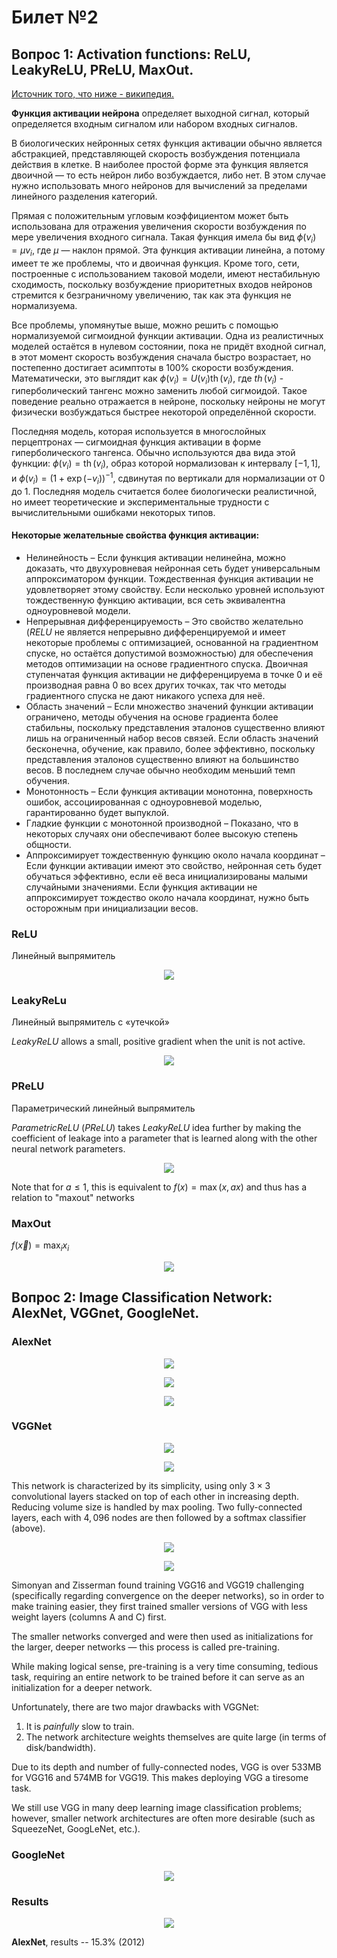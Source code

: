 # Билет №2
## Вопрос 1: Activation functions: ReLU, LeakyReLU, PReLU, MaxOut.

[Источник того, что ниже - википедия.](https://ru.wikipedia.org/wiki/%D0%A4%D1%83%D0%BD%D0%BA%D1%86%D0%B8%D1%8F_%D0%B0%D0%BA%D1%82%D0%B8%D0%B2%D0%B0%D1%86%D0%B8%D0%B8)

**Функция активации нейрона** определяет выходной сигнал, который определяется входным сигналом или набором входных сигналов. 

В биологических нейронных сетях функция активации обычно является абстракцией, представляющей скорость возбуждения потенциала действия в клетке. В наиболее простой форме эта функция является двоичной — то есть нейрон либо возбуждается, либо нет. 
В этом случае нужно использовать много нейронов для вычислений за пределами линейного разделения категорий.

Прямая с положительным угловым коэффициентом может быть использована для отражения увеличения скорости возбуждения по мере увеличения входного сигнала. Такая функция имела бы вид $\phi (v_{i})=\mu v_{i}$, где $\mu$  — наклон прямой. Эта функция активации линейна, а потому имеет те же проблемы, что и двоичная функция. Кроме того, сети, построенные с использованием таковой модели, имеют нестабильную сходимость, поскольку возбуждение приоритетных входов нейронов стремится к безграничному увеличению, так как эта функция не нормализуема.

Все проблемы, упомянутые выше, можно решить с помощью нормализуемой сигмоидной функции активации. Одна из реалистичных моделей остаётся в нулевом состоянии, пока не придёт входной сигнал, в этот момент скорость возбуждения сначала быстро возрастает, но постепенно достигает асимптоты в $100 \%$ скорости возбуждения. Математически, это выглядит как $\phi (v_{i})=U(v_{i})\mathrm {th} \,(v_{i})$, где ${th} \,(v_{i})$ - гиперболический тангенс можно заменить любой сигмоидой. Такое поведение реально отражается в нейроне, поскольку нейроны не могут физически возбуждаться быстрее некоторой определённой скорости.

Последняя модель, которая используется в многослойных перцептронах — сигмоидная функция активации в форме гиперболического тангенса. Обычно используются два вида этой функции: $\phi (v_{i})=\mathrm {th} \,(v_{i})$, образ которой нормализован к интервалу $[-1, 1]$, и $\phi (v_{i})=(1+\exp(-v_{i}))^{-1}$, сдвинутая по вертикали для нормализации от $0$ до $1$. Последняя модель считается более биологически реалистичной, но имеет теоретические и экспериментальные трудности с вычислительными ошибками некоторых типов.

#### Некоторые желательные свойства функция активации:
* Нелинейность – Если функция активации нелинейна, можно доказать, что двухуровневая нейронная сеть будет универсальным аппроксиматором функции. Тождественная функция активации не удовлетворяет этому свойству. Если несколько уровней используют тождественную функцию активации, вся сеть эквивалентна одноуровневой модели.
* Непрерывная дифференцируемость – Это свойство желательно ($RELU$ не является непрерывно дифференцируемой и имеет некоторые проблемы с оптимизацией, основанной на градиентном спуске, но остаётся допустимой возможностью) для обеспечения методов оптимизации на основе градиентного спуска. Двоичная ступенчатая функция активации не дифференцируема в точке $0$ и её производная равна 0 во всех других точках, так что методы градиентного спуска не дают никакого успеха для неё.
* Область значений – Если множество значений функции активации ограничено, методы обучения на основе градиента более стабильны, поскольку представления эталонов существенно влияют лишь на ограниченный набор весов связей. Если область значений бесконечна, обучение, как правило, более эффективно, поскольку представления эталонов существенно влияют на большинство весов. В последнем случае обычно необходим меньший темп обучения.
* Монотонность – Если функция активации монотонна, поверхность ошибок, ассоциированная с одноуровневой моделью, гарантированно будет выпуклой.
* Гладкие функции с монотонной производной – Показано, что в некоторых случаях они обеспечивают более высокую степень общности.
* Аппроксимирует тождественную функцию около начала координат – Если функции активации имеют это свойство, нейронная сеть будет обучаться эффективно, если её веса инициализированы малыми случайными значениями. Если функция активации не аппроксимирует тождество около начала координат, нужно быть осторожным при инициализации весов. 

### ReLU
Линейный выпрямитель

<p align="center">
  <img src = "https://github.com/natalymr/dl-notes/blob/master/pictures/question_2/relu.png?raw=true">
</p>

### LeakyReLu
Линейный выпрямитель с «утечкой» 

$Leaky ReLU$ allows a small, positive gradient when the unit is not active.

<p align="center">
  <img src = "https://github.com/natalymr/dl-notes/blob/master/pictures/question_2/leakyReLU.png?raw=true">
</p>

### PReLU
Параметрический линейный выпрямитель 

$Parametric ReLU\ (PReLU)$ takes $LeakyReLU$ idea further by making the coefficient of leakage into a parameter that is learned along with the other neural network parameters.

<p align="center">
  <img src = "https://github.com/natalymr/dl-notes/blob/master/pictures/question_2/prelu.png?raw=true">
</p>

Note that for $a\leq 1$, this is equivalent to $f(x)=\max(x,ax)$ and thus has a relation to "maxout" networks

### MaxOut

$f({\vec {x}})=\max_i x_{i}$

<p align="center">
  <img src = "https://github.com/natalymr/dl-notes/blob/master/pictures/question_2/ReLU-PReLU-and-Maxout-activation-functions.png?raw=true">
</p>


## Вопрос 2: Image Classification Network: AlexNet, VGGnet, GoogleNet.

### AlexNet

<p align="center">
  <img src = "https://github.com/natalymr/dl-notes/blob/master/pictures/question_2/alexNet1.png?raw=true">
</p>
<p align="center">
  <img src = "https://github.com/natalymr/dl-notes/blob/master/pictures/question_2/alexNet2.png?raw=true">
</p>
<p align="center">
  <img src = "https://github.com/natalymr/dl-notes/blob/master/pictures/question_2/alexNet3.png?raw=true">
</p>

### VGGNet

<p align="center">
  <img src = "https://github.com/natalymr/dl-notes/blob/master/pictures/question_2/vggnet0.png?raw=true">
</p>

<p align="center">
  <img src = "https://github.com/natalymr/dl-notes/blob/master/pictures/question_2/vggnet1.png?raw=true">
</p>

This network is characterized by its simplicity, using only $3×3$ convolutional layers stacked on top of each other in increasing depth. Reducing volume size is handled by max pooling. Two fully-connected layers, each with $4,096$ nodes are then followed by a softmax classifier (above).


<p align="center">
  <img src = "https://github.com/natalymr/dl-notes/blob/master/pictures/question_2/vggnet2.png?raw=true">
</p>

<p align="center">
  <img src = "https://github.com/natalymr/dl-notes/blob/master/pictures/question_2/vggnet4.png?raw=true">
</p>

Simonyan and Zisserman found training VGG16 and VGG19 challenging (specifically regarding convergence on the deeper networks), so in order to make training easier, they first trained smaller versions of VGG with less weight layers (columns A and C) first.

The smaller networks converged and were then used as initializations for the larger, deeper networks — this process is called pre-training.

While making logical sense, pre-training is a very time consuming, tedious task, requiring an entire network to be trained before it can serve as an initialization for a deeper network.

Unfortunately, there are two major drawbacks with VGGNet:

1. It is _painfully_ slow to train.
2. The network architecture weights themselves are quite large (in terms of disk/bandwidth).

Due to its depth and number of fully-connected nodes, VGG is over 533MB for VGG16 and 574MB for VGG19. This makes deploying VGG a tiresome task.

We still use VGG in many deep learning image classification problems; however, smaller network architectures are often more desirable (such as SqueezeNet, GoogLeNet, etc.).

### GoogleNet
<p align="center">
  <img src = "https://github.com/natalymr/dl-notes/blob/master/pictures/question_2/googleNet.png?raw=true">
</p>

### Results
<p align="center">
  <img src = "https://github.com/natalymr/dl-notes/blob/master/pictures/question_2/results.png?raw=true">
</p>

**AlexNet**, results -- $15.3\%$ (2012)